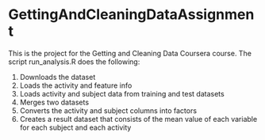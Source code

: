 # GettingAndCleaningDataAssignment

This is the project for the Getting and Cleaning Data Coursera course. The script run_analysis.R does the following:

1. Downloads the dataset
2. Loads the activity and feature info
3. Loads activity and subject data from training and test datasets
4. Merges two datasets
5. Converts the activity and subject columns into factors
6. Creates a result dataset that consists of the mean value of each variable for each subject and each activity
